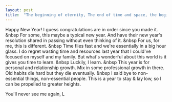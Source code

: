 ```yaml
---
layout: post
title:  "The beginning of eternity, The end of time and space, the beginning of every end and the end of every place."
---
```


Happy New Year! 
I guess congratulations are in order since you made it.
&nbsp
For some, this maybe a typical new year. 
And have their new year's resolution shared in passing without even thinking of it.
&nbsp
For us, for me, this is different. 
&nbsp
Time flies fast and we're essentially in a big hour glass. 
I do regret wasting time and resources last year that I could've focused on myself and my family. 
But what's wonderful about this world is it gives you time to learn. 
&nbsp
Luckily, I learn. 
&nbsp
This year is for personal and relationship growth. 
Mix in some professional growth in there. 
Old habits die hard but they die eventually. 
&nbsp
I said bye to non-essential things, non-essential people.
This is a year to stay & lay low, so I can be propelled to greater heights. 

You'll never see me again, 
L


